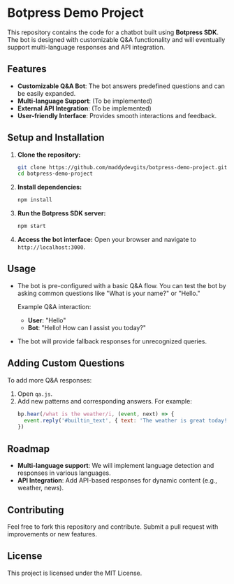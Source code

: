 
# Botpress Demo Project

This repository contains the code for a chatbot built using **Botpress SDK**. The bot is designed with customizable Q&A functionality and will eventually support multi-language responses and API integration.

## Features
- **Customizable Q&A Bot**: The bot answers predefined questions and can be easily expanded.
- **Multi-language Support**: (To be implemented)
- **External API Integration**: (To be implemented)
- **User-friendly Interface**: Provides smooth interactions and feedback.

## Setup and Installation

1. **Clone the repository:**
   ```bash
   git clone https://github.com/maddydevgits/botpress-demo-project.git
   cd botpress-demo-project
   ```

2. **Install dependencies:**
   ```bash
   npm install
   ```

3. **Run the Botpress SDK server:**
   ```bash
   npm start
   ```

4. **Access the bot interface:**
   Open your browser and navigate to `http://localhost:3000`.

## Usage

- The bot is pre-configured with a basic Q&A flow. You can test the bot by asking common questions like "What is your name?" or "Hello."
  
  Example Q&A interaction:
  - **User**: "Hello"
  - **Bot**: "Hello! How can I assist you today?"

- The bot will provide fallback responses for unrecognized queries.

## Adding Custom Questions

To add more Q&A responses:
1. Open `qa.js`.
2. Add new patterns and corresponding answers. For example:
   ```javascript
   bp.hear(/what is the weather/i, (event, next) => {
     event.reply('#builtin_text', { text: 'The weather is great today!' })
   })
   ```

## Roadmap

- **Multi-language support**: We will implement language detection and responses in various languages.
- **API Integration**: Add API-based responses for dynamic content (e.g., weather, news).

## Contributing

Feel free to fork this repository and contribute. Submit a pull request with improvements or new features.

## License

This project is licensed under the MIT License.
